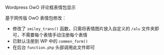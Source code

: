 Wordpress OwO 评论框表情包显示

基于网传版 OwO 表情包修改：

- 修改了 `smiley_trans()` 函数，只需将表情图片放入自定义的 `/alu` 文件夹即可，不需要每个表情手动注册每个表情
- 已默认注册到 WP 中的 `commen_form()`
- 在后台 `function.php` 头部调用此文件即可